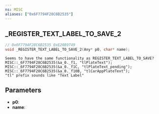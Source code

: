 ```yaml
---
ns: MISC
aliases: ["0x6F7794F28C6B2535"]
---
```

## _REGISTER_TEXT_LABEL_TO_SAVE_2

```c
// 0x6F7794F28C6B2535 0xE2089749
void _REGISTER_TEXT_LABEL_TO_SAVE_2(Any* p0, char* name);
```

```
Seems to have the same functionality as REGISTER_TEXT_LABEL_TO_SAVE?
MISC::_6F7794F28C6B2535(&a_0._f1, "tlPlateText");
MISC::_6F7794F28C6B2535(&a_0._f1C, "tlPlateText_pending");
MISC::_6F7794F28C6B2535(&a_0._f10B, "tlCarAppPlateText");
"tl" prefix sounds like "Text Label"
```

## Parameters
* **p0**: 
* **name**: 

